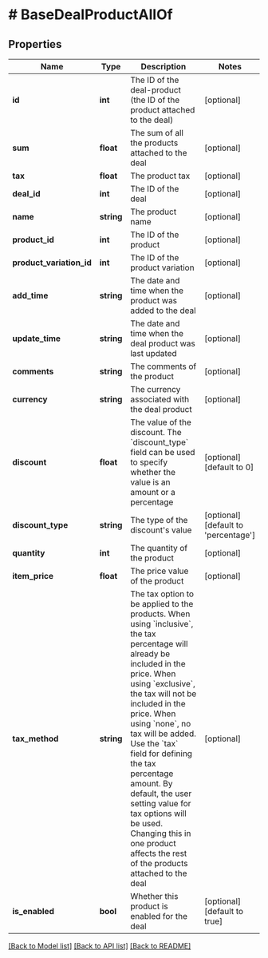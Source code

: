 # # BaseDealProductAllOf

## Properties

Name | Type | Description | Notes
------------ | ------------- | ------------- | -------------
**id** | **int** | The ID of the deal-product (the ID of the product attached to the deal) | [optional]
**sum** | **float** | The sum of all the products attached to the deal | [optional]
**tax** | **float** | The product tax | [optional]
**deal_id** | **int** | The ID of the deal | [optional]
**name** | **string** | The product name | [optional]
**product_id** | **int** | The ID of the product | [optional]
**product_variation_id** | **int** | The ID of the product variation | [optional]
**add_time** | **string** | The date and time when the product was added to the deal | [optional]
**update_time** | **string** | The date and time when the deal product was last updated | [optional]
**comments** | **string** | The comments of the product | [optional]
**currency** | **string** | The currency associated with the deal product | [optional]
**discount** | **float** | The value of the discount. The &#x60;discount_type&#x60; field can be used to specify whether the value is an amount or a percentage | [optional] [default to 0]
**discount_type** | **string** | The type of the discount&#39;s value | [optional] [default to 'percentage']
**quantity** | **int** | The quantity of the product | [optional]
**item_price** | **float** | The price value of the product | [optional]
**tax_method** | **string** | The tax option to be applied to the products. When using &#x60;inclusive&#x60;, the tax percentage will already be included in the price. When using &#x60;exclusive&#x60;, the tax will not be included in the price. When using &#x60;none&#x60;, no tax will be added. Use the &#x60;tax&#x60; field for defining the tax percentage amount. By default, the user setting value for tax options will be used. Changing this in one product affects the rest of the products attached to the deal | [optional]
**is_enabled** | **bool** | Whether this product is enabled for the deal | [optional] [default to true]

[[Back to Model list]](../README.md#documentation-for-models) [[Back to API list]](../README.md#documentation-for-api-endpoints) [[Back to README]](../README.md)
